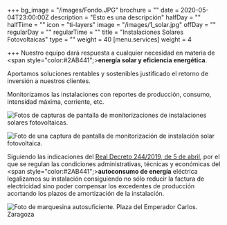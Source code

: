 +++
bg_image = "/images/Fondo.JPG"
brochure = ""
date = 2020-05-04T23:00:00Z
description = "Esto es una descripción"
halfDay = ""
halfTime = ""
icon = "ti-layers"
image = "/images/1_solar.jpg"
offDay = ""
regularDay = ""
regularTime = ""
title = "Instalaciones Solares Fotovoltaicas"
type = ""
weight = 40
[menu.services]
weight = 4

+++
Nuestro equipo dará respuesta a cualquier necesidad en materia de <span style="color:#2AB441";>**energía solar y eficiencia energética**. </span>

Aportamos soluciones rentables y sostenibles justificado el retorno de inversión a nuestros clientes.

Monitorizamos las instalaciones con reportes de producción, consumo, intensidad máxima, corriente, etc.

![Fotos de capturas de pantalla de monitorizaciones de instalaciones solares fotovoltaicas.](/images/Graficas.jpg "Monitorización instalación solar fotovoltaica.")

![Foto de una captura de pantalla de monitorización de instalación solar fotovoltaica.](/images/20200403.JPG "Monitorización instalación solar fotovoltaica.")

Siguiendo las indicaciones del [Real Decreto 244/2019, de 5 de abril](https://www.boe.es/eli/es/rd/2019/04/05/244 "Real Decreto 244/2019, de 5 de abril"), por el que se regulan las condiciones administrativas, técnicas y económicas del <span style="color:#2AB441";>**autoconsumo de energía**</span> eléctrica legalizamos su instalación consiguiendo no sólo reducir la factura de electricidad sino poder compensar los excedentes de producción acortando los plazos de amortización de la instalación.

![Foto de marquesina autosuficiente. Plaza del Emperador Carlos. Zaragoza](/images/Marquesina.jpg "Marquesina autosuficiente.")